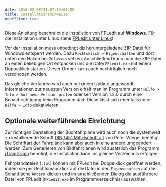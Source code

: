 ```yaml
---
date: 2016-03-08T21:07:13+01:00
title: Installationshinweise
nooffline: true
---
```


Diese Anleitung beschreibt die Installation von FPLedit auf **Windows**. Für die Installation unter Linux siehe [FPLedit unter Linux](/download/linux/)!

Vor der Installation muss unbedingt die heruntergeladene ZIP-Datei für Windows entsperrt werden. Dazu `Rechtsklick > Eigenschaften` und dort unten den Haken bei `Zulassen` setzen. Anschließend kann man die ZIP-Datei an einen beliebigen Ort entpacken und die Datei `FPLedit.exe` mit einem Doppelklick starten. Dieser Ordner kann auch nachträglich noch verschoben werden.

Das gleiche Verfahren wird auch bei einem Update angewandt. Informationen zur neuesten Version erhält man im Programm unter `Hilfe > Info > Auf neue Version prüfen` oder seit Version 1.2.0 durch eine Benachrichtigung beim Programmstart. Diese lässt sich ebenfalls unter `Hilfe > Info` dekativieren.

## Optionale weiterführende Einrichtung

Zur richtigen Darstellung der Buchfahrpläne wird auch noch die systemweit zu installierende Schrift [DIN 1451 Mittelschrift alt](http://www.peter-wiegel.de/alteDin1451.html) von Peter Wiegel benötigt. Die Schriftart der Fahrpläne kann aber auch in eine andere umgeändert werden.
Zum Generieren von Bildfahrplänen wird zusätzlich das Programm [jTrainGraph](https://jtraingraph.de/) benötigt, die Installation kann ins gleiche Verzeichnis erfolgen.

Fahrplandateien (`.fpl`) können mit FPLedit bei Doppelklick geöffnet werden, indem sie per Rechtsmausklick auf die Datei in den `Eigenschaften` auf die Schaltfläche `Ändern` klicken und im anschließenden Dialog die ausführbare Datei von FPLedit (`FPLedit.exe` im Programmverzeichnis) auswählen.
